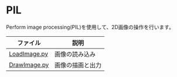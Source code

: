# PIL

Perform image processing(PIL)を使用して、2D画像の操作を行います。    

|ファイル|説明|     
|---|---|     
|[LoadImage.py](./LoadImage.py) |画像の読み込み|     
|[DrawImage.py](./DrawImage.py) |画像の描画と出力|     

